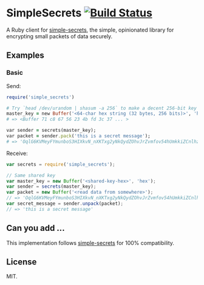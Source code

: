 
# SimpleSecrets [![Build Status](https://travis-ci.org/timshadel/simple_secrets.png?branch=master)](https://travis-ci.org/timshadel/simple_secrets)

A Ruby client for [simple-secrets][simple-secrets], the simple, opinionated library for encrypting small packets of data securely.

[simple-secrets]: https://github.com/timshadel/simple-secrets

## Examples

### Basic

Send:

```ruby
require('simple_secrets')

# Try `head /dev/urandom | shasum -a 256` to make a decent 256-bit key
master_key = new Buffer('<64-char hex string (32 bytes, 256 bits)>', 'hex');
# => <Buffer 71 c8 67 56 23 4b fd 3c 37 ... >

var sender = secrets(master_key);
var packet = sender.pack('this is a secret message');
# => 'OqlG6KVMeyFYmunboS3HIXkvN_nXKTxg2yNkQydZOhvJrZvmfov54hUmkkiZCnlhzyrlwOJkbV7XnPPbqvdzZ6TsFOO5YdmxjxRksZmeIhbhLaMiDbfsOuSY1dBn_ZgtYCw-FRIM'
```

Receive:

```js
var secrets = require('simple_secrets');

// Same shared key
var master_key = new Buffer('<shared-key-hex>', 'hex');
var sender = secrets(master_key);
var packet = new Buffer('<read data from somewhere>');
// => 'OqlG6KVMeyFYmunboS3HIXkvN_nXKTxg2yNkQydZOhvJrZvmfov54hUmkkiZCnlhzyrlwOJkbV7XnPPbqvdzZ6TsFOO5YdmxjxRksZmeIhbhLaMiDbfsOuSY1dBn_ZgtYCw-FRIM'
var secret_message = sender.unpack(packet);
// => 'this is a secret message'
```


## Can you add ...

This implementation follows [simple-secrets] for 100% compatibility.

## License 

MIT.
